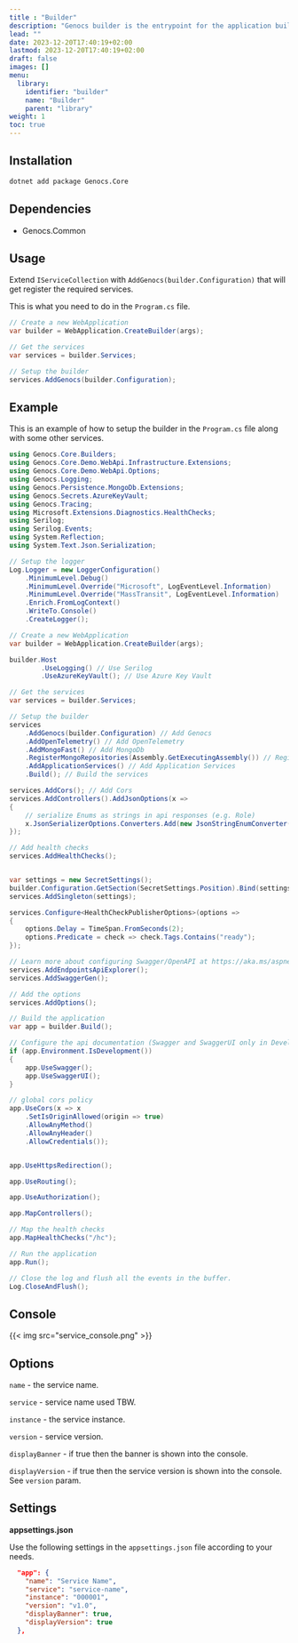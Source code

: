 ```yaml
---
title : "Builder"
description: "Genocs builder is the entrypoint for the application builder."
lead: ""
date: 2023-12-20T17:40:19+02:00
lastmod: 2023-12-20T17:40:19+02:00
draft: false
images: []
menu:
  library:
    identifier: "builder"
    name: "Builder"
    parent: "library"
weight: 1
toc: true
---
```


## Installation

``` bash
dotnet add package Genocs.Core
```

## Dependencies

- Genocs.Common

## Usage

Extend `IServiceCollection` with `AddGenocs(builder.Configuration)` that will get register the required services.

This is what you need to do in the `Program.cs` file.

``` c#
// Create a new WebApplication
var builder = WebApplication.CreateBuilder(args);

// Get the services
var services = builder.Services;

// Setup the builder
services.AddGenocs(builder.Configuration);
```


## Example

This is an example of how to setup the builder in the `Program.cs` file along with some other services.

``` c#
using Genocs.Core.Builders;
using Genocs.Core.Demo.WebApi.Infrastructure.Extensions;
using Genocs.Core.Demo.WebApi.Options;
using Genocs.Logging;
using Genocs.Persistence.MongoDb.Extensions;
using Genocs.Secrets.AzureKeyVault;
using Genocs.Tracing;
using Microsoft.Extensions.Diagnostics.HealthChecks;
using Serilog;
using Serilog.Events;
using System.Reflection;
using System.Text.Json.Serialization;

// Setup the logger
Log.Logger = new LoggerConfiguration()
    .MinimumLevel.Debug()
    .MinimumLevel.Override("Microsoft", LogEventLevel.Information)
    .MinimumLevel.Override("MassTransit", LogEventLevel.Information)
    .Enrich.FromLogContext()
    .WriteTo.Console()
    .CreateLogger();

// Create a new WebApplication
var builder = WebApplication.CreateBuilder(args);

builder.Host
        .UseLogging() // Use Serilog
        .UseAzureKeyVault(); // Use Azure Key Vault

// Get the services
var services = builder.Services;

// Setup the builder
services
    .AddGenocs(builder.Configuration) // Add Genocs
    .AddOpenTelemetry() // Add OpenTelemetry
    .AddMongoFast() // Add MongoDb
    .RegisterMongoRepositories(Assembly.GetExecutingAssembly()) // Register MongoDb Repositories
    .AddApplicationServices() // Add Application Services
    .Build(); // Build the services

services.AddCors(); // Add Cors
services.AddControllers().AddJsonOptions(x =>
{
    // serialize Enums as strings in api responses (e.g. Role)
    x.JsonSerializerOptions.Converters.Add(new JsonStringEnumConverter());
});

// Add health checks
services.AddHealthChecks();


var settings = new SecretSettings();
builder.Configuration.GetSection(SecretSettings.Position).Bind(settings);
services.AddSingleton(settings);

services.Configure<HealthCheckPublisherOptions>(options =>
{
    options.Delay = TimeSpan.FromSeconds(2);
    options.Predicate = check => check.Tags.Contains("ready");
});

// Learn more about configuring Swagger/OpenAPI at https://aka.ms/aspnetcore/swashbuckle
services.AddEndpointsApiExplorer();
services.AddSwaggerGen();

// Add the options
services.AddOptions();

// Build the application
var app = builder.Build();

// Configure the api documentation (Swagger and SwaggerUI only in Development environment)
if (app.Environment.IsDevelopment())
{
    app.UseSwagger();
    app.UseSwaggerUI();
}

// global cors policy
app.UseCors(x => x
    .SetIsOriginAllowed(origin => true)
    .AllowAnyMethod()
    .AllowAnyHeader()
    .AllowCredentials());


app.UseHttpsRedirection();

app.UseRouting();

app.UseAuthorization();

app.MapControllers();

// Map the health checks
app.MapHealthChecks("/hc");

// Run the application
app.Run();

// Close the log and flush all the events in the buffer.
Log.CloseAndFlush();
```

## Console

{{< img src="service_console.png" >}}


## Options

`name` - the service name.

`service` - service name used TBW.

`instance` - the service instance.

`version` - service version.

`displayBanner` - if true then the banner is shown into the console.

`displayVersion` - if true then the service version is shown into the console. See `version` param.

## Settings

**appsettings.json**

Use the following settings in the `appsettings.json` file according to your needs.

``` json
  "app": {
    "name": "Service Name",
    "service": "service-name",
    "instance": "000001",
    "version": "v1.0",
    "displayBanner": true,
    "displayVersion": true
  },
```

